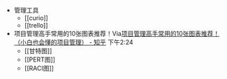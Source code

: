 - 管理工具
    - [[curio]]
    - [[trello]]
- 项目管理高手常用的10张图表推荐！Via[项目管理高手常用的10张图表推荐！（小白也会懂的项目管理） - 知乎](https://zhuanlan.zhihu.com/p/48233365) 下午2:24
    - [[甘特图]]
    - [[PERT图]]
    - [[RACI图]]
